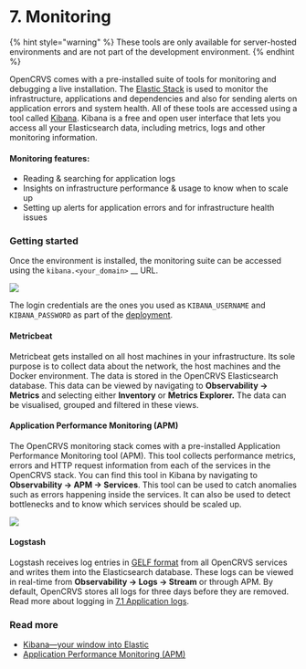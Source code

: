 # 7. Monitoring

{% hint style="warning" %}
These tools are only available for server-hosted environments and are not part of the development environment.
{% endhint %}

OpenCRVS comes with a pre-installed suite of tools for monitoring and debugging a live installation. The [Elastic Stack](https://www.elastic.co/elastic-stack) is used to monitor the infrastructure, applications and dependencies and also for sending alerts on application errors and system health. All of these tools are accessed using a tool called [Kibana](https://www.elastic.co/kibana). Kibana is a free and open user interface that lets you access all your Elasticsearch data, including metrics, logs and other monitoring information.

#### Monitoring features:

* Reading & searching for application logs
* Insights on infrastructure performance & usage to know when to scale up
* Setting up alerts for application errors and for infrastructure health issues

### Getting started

Once the environment is installed, the monitoring suite can be accessed using the `kibana.<your_domain>` __ URL.&#x20;

![](<../../.gitbook/assets/image (19).png>)

The login credentials are the ones you used as `KIBANA_USERNAME`  and `KIBANA_PASSWORD` as part of the [deployment](../3.-installation/3.3-set-up-a-server-hosted-environment/3.3.6-deploy.md). &#x20;

#### Metricbeat

Metricbeat gets installed on all host machines in your infrastructure. Its sole purpose is to collect data about the network, the host machines and the Docker environment. The data is stored in the OpenCRVS Elasticsearch database. This data can be viewed by navigating to **Observability -> Metrics** and selecting either **Inventory** or **Metrics Explorer.** The data can be visualised, grouped and filtered in these views.

#### Application Performance Monitoring (APM)

The OpenCRVS monitoring stack comes with a pre-installed Application Performance Monitoring tool (APM). This tool collects performance metrics, errors and HTTP request information from each of the services in the OpenCRVS stack. You can find this tool in Kibana by navigating to **Observability -> APM -> Services**. This tool can be used to catch anomalies such as errors happening inside the services. It can also be used to detect bottlenecks and to know which services should be scaled up.

![](<../../.gitbook/assets/image (31).png>)

#### Logstash

Logstash receives log entries in [GELF format](https://docs.graylog.org/docs/gelf) from all OpenCRVS services and writes them into the Elasticsearch database. These logs can be viewed in real-time from **Observability -> Logs -> Stream** or through APM. By default, OpenCRVS stores all logs for three days before they are removed. Read more about logging in [7.1 Application logs](7.1-application-logs.md).

### Read more

* [Kibana—your window into Elastic](https://www.elastic.co/guide/en/kibana/current/introduction.html#introduction)
* [Application Performance Monitoring (APM)](https://www.elastic.co/observability/application-performance-monitoring)
